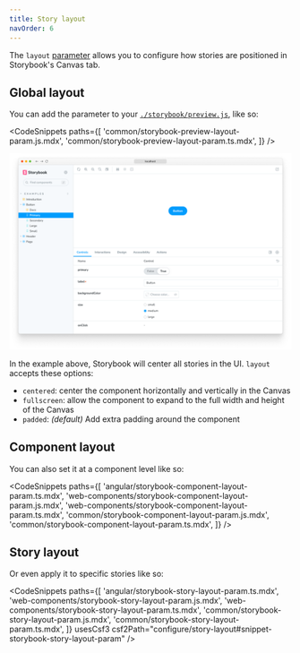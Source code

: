 ```yaml
---
title: Story layout
navOrder: 6
---
```


The `layout` [parameter](../02-writing-stories/parameters.md) allows you to configure how stories are positioned in Storybook's Canvas tab.

## Global layout

You can add the parameter to your [`./storybook/preview.js`](./index.md#configure-story-rendering), like so:

<!-- prettier-ignore-start -->

<CodeSnippets
  paths={[
    'common/storybook-preview-layout-param.js.mdx',
    'common/storybook-preview-layout-param.ts.mdx',
  ]}
/>

<!-- prettier-ignore-end -->

![Layout params centered story](./layout-params-story-centered.png)

In the example above, Storybook will center all stories in the UI. `layout` accepts these options:

- `centered`: center the component horizontally and vertically in the Canvas
- `fullscreen`: allow the component to expand to the full width and height of the Canvas
- `padded`: _(default)_ Add extra padding around the component

## Component layout

You can also set it at a component level like so:

<!-- prettier-ignore-start -->

<CodeSnippets
  paths={[
    'angular/storybook-component-layout-param.ts.mdx',
    'web-components/storybook-component-layout-param.js.mdx',
    'web-components/storybook-component-layout-param.ts.mdx',
    'common/storybook-component-layout-param.js.mdx',
    'common/storybook-component-layout-param.ts.mdx',
  ]}
/>

<!-- prettier-ignore-end -->

## Story layout

Or even apply it to specific stories like so:

<!-- prettier-ignore-start -->

<CodeSnippets
  paths={[
    'angular/storybook-story-layout-param.ts.mdx',
    'web-components/storybook-story-layout-param.js.mdx',
    'web-components/storybook-story-layout-param.ts.mdx',
    'common/storybook-story-layout-param.js.mdx',
    'common/storybook-story-layout-param.ts.mdx',
  ]}
  usesCsf3
  csf2Path="configure/story-layout#snippet-storybook-story-layout-param"
/>

<!-- prettier-ignore-end -->

